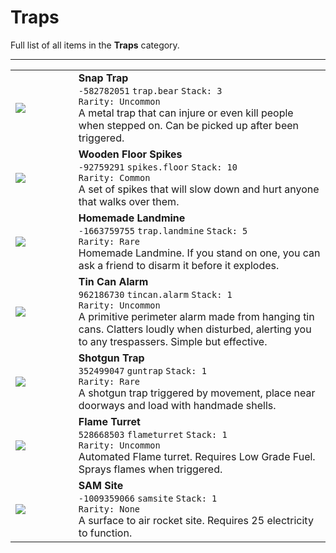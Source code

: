 # Traps
Full list of all <Badge type="danger" text="7"/> items in the **Traps** category.

---
<table>
	<tr >
		<td style="width:20%;">
			<img src="https://carbonmod.gg/assets/media/items/trap.bear.png">
			</td>
		<td>
		<strong>Snap Trap</strong><br>
	<code>-582782051</code> <code>trap.bear</code> <code>Stack: 3</code> <br> <code>Rarity: Uncommon</code><br>
	A metal trap that can injure or even kill people when stepped on. Can be picked up after been triggered.
</td>
</tr>
	<tr >
		<td style="width:20%;">
			<img src="https://carbonmod.gg/assets/media/items/spikes.floor.png">
			</td>
		<td>
		<strong>Wooden Floor Spikes</strong><br>
	<code>-92759291</code> <code>spikes.floor</code> <code>Stack: 10</code> <br> <code>Rarity: Common</code><br>
	A set of spikes that will slow down and hurt anyone that walks over them.
</td>
</tr>
	<tr >
		<td style="width:20%;">
			<img src="https://carbonmod.gg/assets/media/items/trap.landmine.png">
			</td>
		<td>
		<strong>Homemade Landmine</strong><br>
	<code>-1663759755</code> <code>trap.landmine</code> <code>Stack: 5</code> <br> <code>Rarity: Rare</code><br>
	Homemade Landmine. If you stand on one, you can ask a friend to disarm it before it explodes.
</td>
</tr>
	<tr >
		<td style="width:20%;">
			<img src="https://carbonmod.gg/assets/media/items/tincan.alarm.png">
			</td>
		<td>
		<strong>Tin Can Alarm</strong><br>
	<code>962186730</code> <code>tincan.alarm</code> <code>Stack: 1</code> <br> <code>Rarity: Uncommon</code><br>
	A primitive perimeter alarm made from hanging tin cans. Clatters loudly when disturbed, alerting you to any trespassers. Simple but effective.
</td>
</tr>
	<tr >
		<td style="width:20%;">
			<img src="https://carbonmod.gg/assets/media/items/guntrap.png">
			</td>
		<td>
		<strong>Shotgun Trap</strong><br>
	<code>352499047</code> <code>guntrap</code> <code>Stack: 1</code> <br> <code>Rarity: Rare</code><br>
	A shotgun trap triggered by movement, place near doorways and load with handmade shells.
</td>
</tr>
	<tr >
		<td style="width:20%;">
			<img src="https://carbonmod.gg/assets/media/items/flameturret.png">
			</td>
		<td>
		<strong>Flame Turret</strong><br>
	<code>528668503</code> <code>flameturret</code> <code>Stack: 1</code> <br> <code>Rarity: Uncommon</code><br>
	Automated Flame turret. Requires Low Grade Fuel. Sprays flames when triggered.
</td>
</tr>
	<tr >
		<td style="width:20%;">
			<img src="https://carbonmod.gg/assets/media/items/samsite.png">
			</td>
		<td>
		<strong>SAM Site</strong><br>
	<code>-1009359066</code> <code>samsite</code> <code>Stack: 1</code> <br> <code>Rarity: None</code><br>
	A surface to air rocket site. Requires 25 electricity to function.
</td>
</tr>
</table>
